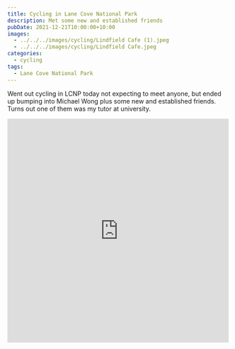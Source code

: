 ```yaml
---
title: Cycling in Lane Cove National Park
description: Met some new and established friends
pubDate: 2021-12-21T10:00:00+10:00
images:
  - ../../../images/cycling/Lindfield Cafe (1).jpeg
  - ../../../images/cycling/Lindfield Cafe.jpeg
categories:
  - cycling
tags:
  - Lane Cove National Park
---
```


Went out cycling in LCNP today not expecting to meet anyone, but ended up bumping into Michael Wong plus some new and established friends. Turns out one of them was my tutor at university.

<iframe src="https://www.facebook.com/plugins/post.php?href=https%3A%2F%2Fwww.facebook.com%2Fchris1.tham%2Fposts%2Fpfbid0c2EfmACTA8gjb4Ybw17R1tap2xUEarmmne4Zu5cSCBXE3DRi5moqkX8mpQrE8WKrl&show_text=true&width=500" width="500" height="505" style="border:none;overflow:hidden" scrolling="no" frameborder="0" allowfullscreen="true" allow="autoplay; clipboard-write; encrypted-media; picture-in-picture; web-share"></iframe>
